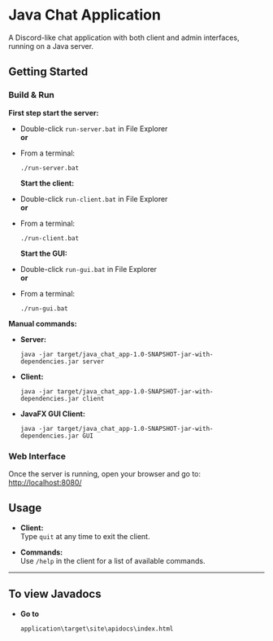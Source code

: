 # Java Chat Application

A Discord-like chat application with both client and admin interfaces, running on a Java server.

## Getting Started

### Build & Run

**First step start the server:**
- Double-click `run-server.bat` in File Explorer  
  **or**
- From a terminal:
  ```
  ./run-server.bat
  ```

  **Start the client:**
- Double-click `run-client.bat` in File Explorer  
  **or**
- From a terminal:
  ```
  ./run-client.bat
  ```

  **Start the GUI:**
- Double-click `run-gui.bat` in File Explorer  
  **or**
- From a terminal:
  ```
  ./run-gui.bat
  ```

**Manual commands:**

- **Server:**
  ```
  java -jar target/java_chat_app-1.0-SNAPSHOT-jar-with-dependencies.jar server
  ```

- **Client:**
  ```
  java -jar target/java_chat_app-1.0-SNAPSHOT-jar-with-dependencies.jar client
  ```

- **JavaFX GUI Client:**
  ```
  java -jar target/java_chat_app-1.0-SNAPSHOT-jar-with-dependencies.jar GUI
  ```

### Web Interface

Once the server is running, open your browser and go to:  
[http://localhost:8080/](http://localhost:8080/)

## Usage

- **Client:**  
  Type `quit` at any time to exit the client.

- **Commands:**  
  Use `/help` in the client for a list of available commands.

---

## To view Javadocs 

- **Go to**
  ```
  application\target\site\apidocs\index.html
  ```